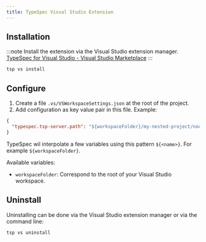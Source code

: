 ```yaml
---
title: TypeSpec Visual Studio Extension
---
```


## Installation

:::note
Install the extension via the Visual Studio extension manager. [TypeSpec for Visual Studio - Visual Studio Marketplace](https://marketplace.visualstudio.com/items?itemName=typespec.typespecvs)
:::

```bash
tsp vs install
```

## Configure

1. Create a file `.vs/VSWorkspaceSettings.json` at the root of the project.
2. Add configuration as key value pair in this file. Example:

```json
{
  "typespec.tsp-server.path": "${workspaceFolder}/my-nested-project/node_modules/@typespec/compiler"
}
```

TypeSpec wil interpolate a few variables using this pattern `${<name>}`. For example `${workspaceFolder}`.

Available variables:

- `workspaceFolder`: Correspond to the root of your Visual Studio workspace.

## Uninstall

Uninstalling can be done via the Visual Studio extension manager or via the command line:

```bash
tsp vs uninstall
```
